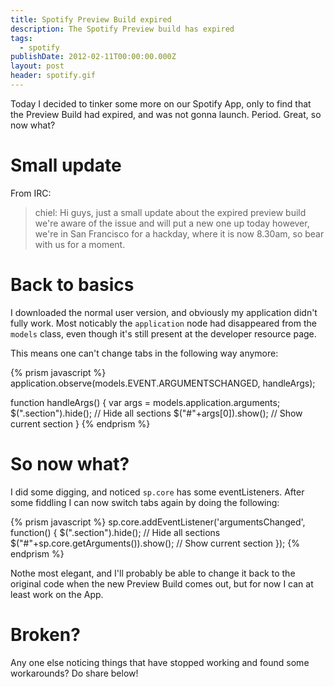 ```yaml
---
title: Spotify Preview Build expired
description: The Spotify Preview build has expired
tags:
  - spotify
publishDate: 2012-02-11T00:00:00.000Z
layout: post
header: spotify.gif
---
```


Today I decided to tinker some more on our Spotify App, only to find that the Preview Build had expired, and was not gonna launch. Period. Great, so now what?

# Small update

From IRC:

> chiel: Hi guys, just a small update about the expired preview build we're aware of the issue and will put a new one up today however, we're in San Francisco for a hackday, where it is now 8.30am, so bear with us for a moment.

# Back to basics

I downloaded the normal user version, and obviously my application didn't fully work. Most noticably the `application` node had disappeared from the `models` class, even though it's still present at the developer resource page.

This means one can't change tabs in the following way anymore:

{% prism javascript %}
application.observe(models.EVENT.ARGUMENTSCHANGED, handleArgs);

function handleArgs() {
    var args = models.application.arguments;
    $(".section").hide();   // Hide all sections
    $("#"+args[0]).show();  // Show current section
}
{% endprism %}

# So now what?

I did some digging, and noticed `sp.core` has some eventListeners. After some fiddling I can now switch tabs again by doing the following:

{% prism javascript %}
sp.core.addEventListener('argumentsChanged', function() {
    $(".section").hide();                   // Hide all sections
    $("#"+sp.core.getArguments()).show();   // Show current section
});
{% endprism %}

Nothe most elegant, and I'll probably be able to change it back to the original code when the new Preview Build comes out, but for now I can at least work on the App.

# Broken?

Any one else noticing things that have stopped working and found some workarounds? Do share below!
